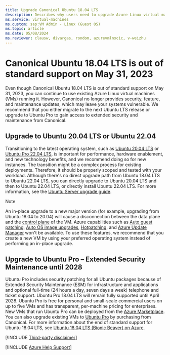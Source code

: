 ```yaml
---
title: Upgrade Canonical Ubuntu 18.04 LTS
description: Describes why users need to upgrade Azure Linux virtual machines running Ubuntu 18.04 LTS.
ms.service: virtual-machines
ms.custom: sap:VM Admin - Linux (Guest OS)
ms.topic: article
ms.date: 05/08/2024
ms.reviewer: clausw, divargas, rondom, azurevmlnxcic, v-weizhu
---
```

# Canonical Ubuntu 18.04 LTS is out of standard support on May 31, 2023

Even though Canonical Ubuntu 18.04 LTS is out of standard support on May 31, 2023, you can continue to use existing Azure Linux virtual machines (VMs) running it. However, Canonical no longer provides security, feature, and maintenance updates, which may leave your systems vulnerable. We recommend that you either migrate to the next Ubuntu LTS release or upgrade to Ubuntu Pro to gain access to extended security and maintenance from Canonical.

## Upgrade to Ubuntu 20.04 LTS or Ubuntu 22.04

Transitioning to the latest operating system, such as [Ubuntu 20.04 LTS](https://azuremarketplace.microsoft.com/marketplace/apps/canonical.0001-com-ubuntu-server-focal?tab=Overview) or [Ubuntu Pro 22.04 LTS](https://azuremarketplace.microsoft.com/marketplace/apps/canonical.0001-com-ubuntu-pro-jammy?tab=Overview), is important for performance, hardware enablement, and new technology benefits, and we recommend doing so for new instances. The transition might be a complex process for existing deployments. Therefore, it should be properly scoped and tested with your workload. Although there's no direct upgrade path from Ubuntu 18.04 LTS to Ubuntu 22.04 LTS, you can directly upgrade to Ubuntu 20.04 LTS and then to Ubuntu 22.04 LTS, or directly install Ubuntu 22.04 LTS. For more information, see the [Ubuntu Server upgrade guide](https://ubuntu.com/server/docs/upgrade-introduction).

> [!NOTE]
> An in-place upgrade to a new major version (for example, upgrading from Ubuntu 18.04 to 20.04) will cause a disconnection between the data plane and the [control plane](/azure/architecture/guide/multitenant/considerations/control-planes) of the VM. Azure capabilities such as [Auto guest patching](/azure/virtual-machines/automatic-vm-guest-patching), [Auto OS image upgrades](/azure/virtual-machine-scale-sets/virtual-machine-scale-sets-automatic-upgrade), [Hotpatching](/windows-server/get-started/hotpatch?toc=%2Fazure%2Fvirtual-machines%2Ftoc.json), and [Azure Update Manager](/azure/update-manager/overview) won't be available. To use these features, we recommend that you create a new VM by using your preferred operating system instead of performing an in-place upgrade.

## Upgrade to Ubuntu Pro – Extended Security Maintenance until 2028

Ubuntu Pro includes security patching for all Ubuntu packages because of Extended Security Maintenance (ESM) for infrastructure and applications and optional full-time (24 hours a day, seven days a week) telephone and ticket support. Ubuntu Pro 18.04 LTS will remain fully supported until April 2028. Ubuntu Pro is free for personal and small-scale commercial users on up to five VMs and has transparent, per-machine pricing for enterprises. New VMs that run Ubuntu Pro can be deployed from the [Azure Marketplace](https://azuremarketplace.microsoft.com/marketplace/apps/canonical.0001-com-ubuntu-pro-bionic?tab=Overview). You can also upgrade existing VMs to [Ubuntu Pro](https://ubuntu.com/pro) by purchasing from Canonical. For more information about the end of standard support for Ubuntu 18.04 LTS, see [Ubuntu 18.04 LTS (Bionic Beaver) on Azure](https://ubuntu.com/18-04/azure). 

[!INCLUDE [Third-party disclaimer](../../../includes/third-party-disclaimer.md)]

[!INCLUDE [Azure Help Support](../../../includes/azure-help-support.md)]
